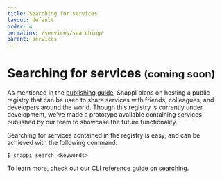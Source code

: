 ```yaml
---
title: Searching for services
layout: default
order: 4
permalink: /services/searching/
parent: services
---
```


# Searching for services <small>(coming soon)</small>
As mentioned in the [publishing guide](/services/publishing), Snappi plans on hosting a public registry that can be 
used to share services with friends, colleagues, and developers around the world. Though this registry is currently 
under development, we've made a prototype available containing services published by our team to showcase the 
future functionality. 

Searching for services contained in the registry is easy, and can be achieved with the following command:

```
$ snappi search <keywords>
```

To learn more, check out our [CLI reference guide on searching](/cli/snappi/search/).